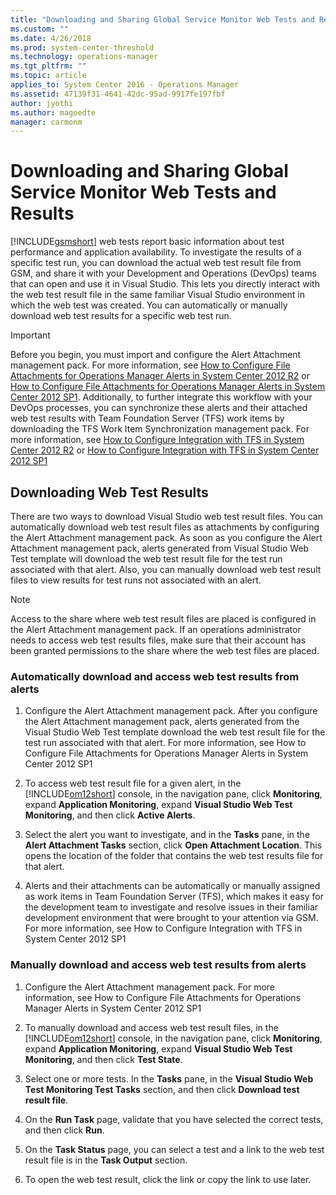 ```yaml
---
title: "Downloading and Sharing Global Service Monitor Web Tests and Results | Microsoft Docs"
ms.custom: ""
ms.date: 4/26/2018
ms.prod: system-center-threshold
ms.technology: operations-manager
ms.tgt_pltfrm: ""
ms.topic: article
applies_to: System Center 2016 - Operations Manager
ms.assetid: 47139f31-4641-42dc-95ad-9917fe197fbf
author: jyothi
ms.author: magoedte
manager: carmonm
---
```

# Downloading and Sharing Global Service Monitor Web Tests and Results
[!INCLUDE[gsmshort](../includes/gsmshort-md.md)] web tests report basic information about test performance and application availability. To investigate the results of a specific test run, you can download the actual web test result file from GSM, and share it with your Development and Operations (DevOps) teams that can open and use it in Visual Studio. This lets you directly interact with the web test result file in the same familiar Visual Studio environment in which the web test was created. You can automatically or manually download web test results for a specific web test run.  
  
> [!IMPORTANT]
>  Before you begin, you must import and configure the Alert Attachment management pack. For more information, see [How to Configure File Attachments for Operations Manager Alerts in System Center 2012 R2](http://go.microsoft.com/fwlink/?LinkId=307114) or [How to Configure File Attachments for Operations Manager Alerts in System Center 2012 SP1](http://go.microsoft.com/fwlink/?LinkId=275127). Additionally, to further integrate this workflow with your DevOps processes, you can synchronize these alerts and their attached web test results with Team Foundation Server (TFS) work items by downloading the TFS Work Item Synchronization management pack. For more information, see [How to Configure Integration with TFS in System Center 2012 R2](http://go.microsoft.com/fwlink/?LinkId=307113) or [How to Configure Integration with TFS in System Center 2012 SP1](http://go.microsoft.com/fwlink/?LinkId=275126)  
  
## Downloading Web Test Results  
 There are two ways to download Visual Studio web test result files. You can automatically download web test result files as attachments by configuring the Alert Attachment management pack. As soon as you configure the Alert Attachment management pack, alerts generated from Visual Studio Web Test template will download the web test result file for the test run associated with that alert. Also, you can manually download web test result files to view results for test runs not associated with an alert.  
  
> [!NOTE]
>  Access to the share where web test result files are placed is configured in the Alert Attachment management pack. If an operations administrator needs to access web test results files, make sure that their account has been granted permissions to the share where the web test files are placed.  
  
### Automatically download and access web test results from alerts  
  
1.  Configure the Alert Attachment management pack. After you configure the Alert Attachment management pack, alerts generated from the Visual Studio Web Test template download the web test result file for the test run associated with that alert. For more information, see How to Configure File Attachments for Operations Manager Alerts in System Center 2012 SP1  
  
2.  To access web test result file for a given alert, in the [!INCLUDE[om12short](../includes/om12short-md.md)] console, in the navigation pane, click **Monitoring**, expand **Application Monitoring**, expand **Visual Studio Web Test Monitoring**, and then click **Active Alerts**.  
  
3.  Select the alert you want to investigate, and in the **Tasks** pane, in the **Alert Attachment Tasks** section, click **Open Attachment Location**. This opens the location of the folder that contains the web test results file for that alert.  
  
4.  Alerts and their attachments can be automatically or manually assigned as work items in Team Foundation Server (TFS), which makes it easy for the development team to investigate and resolve issues in their familiar development environment that were brought to your attention via GSM. For more information, see How to Configure Integration with TFS in System Center 2012 SP1  
  
### Manually download and access web test results from alerts  
  
1.  Configure the Alert Attachment management pack. For more information, see How to Configure File Attachments for Operations Manager Alerts in System Center 2012 SP1  
  
2.  To manually download and access web test result files, in the [!INCLUDE[om12short](../includes/om12short-md.md)] console, in the navigation pane, click **Monitoring**, expand **Application Monitoring**, expand **Visual Studio Web Test Monitoring**, and then click **Test State**.  
  
3.  Select one or more tests. In the **Tasks** pane, in the **Visual Studio Web Test Monitoring Test Tasks** section, and then click **Download test result file**.  
  
4.  On the **Run Task** page, validate that you have selected the correct tests, and then click **Run**.  
  
5.  On the **Task Status** page, you can select a test and a link to the web test result file is in the **Task Output** section.  
  
6.  To open the web test result, click the link or copy the link to use later.
